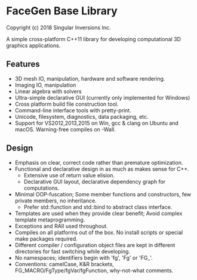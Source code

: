 # FaceGen Base Library

Copyright (c) 2018 Singular Inversions Inc.

A simple cross-platform C++11 library for developing computational 3D graphics applications.

## Features

* 3D mesh IO, manipulation, hardware and software rendering.
* Imaging IO, manipulation
* Linear algebra with solvers
* Ultra-simple declarative GUI (currently only implemented for Windows)
* Cross platform build file construction tool.
* Command-line interface tools with pretty-print.
* Unicode, filesystem, diagnostics, data packaging, etc.
* Support for VS2012,2013,2015 on Win, gcc & clang on Ubuntu and macOS. Warning-free compiles on -Wall.

## Design

* Emphasis on clear, correct code rather than premature optimization.
* Functional and declarative design in as much as makes sense for C++.
  * Extensive use of return value elision.
  * Declarative GUI layout, declarative dependency graph for computations.
* Minimal OOP-fuscation; Some member functions and constructors, few private members, no inheritance.
  * Prefer std::function and std::bind to abstract class interface.
* Templates are used when they provide clear benefit; Avoid complex template metaprogramming.
* Exceptions and RAII used throughout.
* Compiles on all platforms out of the box. No install scripts or special make packages required.
* Different compiler / configuration object files are kept in different directories for fast switching while developing.
* No namespaces; identifiers begin with 'fg', 'Fg' or 'FG_'.
* Conventions: camelCase, K&R brackets, FG_MACRO/FgType/fgVar/fgFunction, why-not-what comments.
